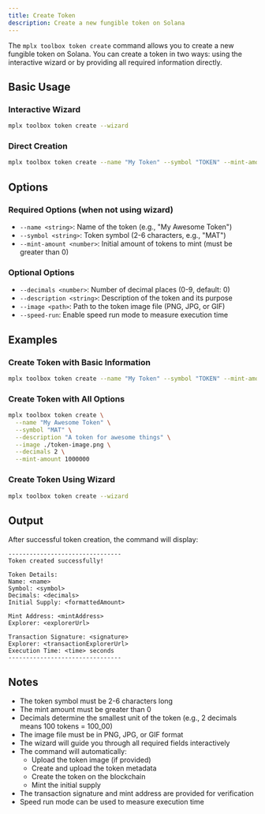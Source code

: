 ```yaml
---
title: Create Token
description: Create a new fungible token on Solana
---
```


The `mplx toolbox token create` command allows you to create a new fungible token on Solana. You can create a token in two ways: using the interactive wizard or by providing all required information directly.

## Basic Usage

### Interactive Wizard
```bash
mplx toolbox token create --wizard
```

### Direct Creation
```bash
mplx toolbox token create --name "My Token" --symbol "TOKEN" --mint-amount 1000000
```

## Options

### Required Options (when not using wizard)
- `--name <string>`: Name of the token (e.g., "My Awesome Token")
- `--symbol <string>`: Token symbol (2-6 characters, e.g., "MAT")
- `--mint-amount <number>`: Initial amount of tokens to mint (must be greater than 0)

### Optional Options
- `--decimals <number>`: Number of decimal places (0-9, default: 0)
- `--description <string>`: Description of the token and its purpose
- `--image <path>`: Path to the token image file (PNG, JPG, or GIF)
- `--speed-run`: Enable speed run mode to measure execution time

## Examples

### Create Token with Basic Information
```bash
mplx toolbox token create --name "My Token" --symbol "TOKEN" --mint-amount 1000000
```

### Create Token with All Options
```bash
mplx toolbox token create \
  --name "My Awesome Token" \
  --symbol "MAT" \
  --description "A token for awesome things" \
  --image ./token-image.png \
  --decimals 2 \
  --mint-amount 1000000
```

### Create Token Using Wizard
```bash
mplx toolbox token create --wizard
```

## Output

After successful token creation, the command will display:
```
--------------------------------
Token created successfully!

Token Details:
Name: <name>
Symbol: <symbol>
Decimals: <decimals>
Initial Supply: <formattedAmount>

Mint Address: <mintAddress>
Explorer: <explorerUrl>

Transaction Signature: <signature>
Explorer: <transactionExplorerUrl>
Execution Time: <time> seconds
--------------------------------
```

## Notes

- The token symbol must be 2-6 characters long
- The mint amount must be greater than 0
- Decimals determine the smallest unit of the token (e.g., 2 decimals means 100 tokens = 100_00)
- The image file must be in PNG, JPG, or GIF format
- The wizard will guide you through all required fields interactively
- The command will automatically:
  - Upload the token image (if provided)
  - Create and upload the token metadata
  - Create the token on the blockchain
  - Mint the initial supply
- The transaction signature and mint address are provided for verification
- Speed run mode can be used to measure execution time 